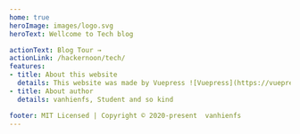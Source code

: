 ```yaml
---
home: true
heroImage: images/logo.svg
heroText: Wellcome to Tech blog

actionText: Blog Tour →
actionLink: /hackernoon/tech/
features:
- title: About this website
  details: This website was made by Vuepress ![Vuepress](https://vuepress.vue.org)
- title: About author
  details: vanhienfs, Student and so kind

footer: MIT Licensed | Copyright © 2020-present  vanhienfs
---
```




